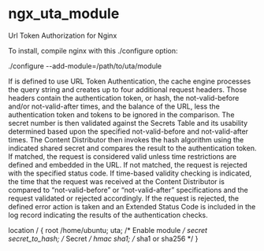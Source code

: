 # ngx_uta_module
Url Token Authorization for Nginx

To install, compile nginx with this ./configure option:

./configure --add-module=/path/to/uta/module



If is defined to use URL Token Authentication, the cache engine processes the query string and creates up to four additional request headers.
Those headers contain the authentication token, or hash, the not-valid-before and/or not-valid-after times, and the balance of the URL, less 
the authentication token and tokens to be ignored in the comparison.
The secret number is then validated against the Secrets Table and its usability determined based upon the specified not-valid-before and not-valid-after times.
The Content Distributor then invokes the hash algorithm using the indicated shared secret and compares the result to the authentication token.
If matched, the request is considered valid unless time restrictions are defined and embedded in the URL. If not matched, the request is rejected with the specified status code.
If time-based validity checking is indicated, the time that the request was received at the Content Distributor is compared to “not-valid-before” or “not-valid-after” specifications and the request validated or rejected accordingly.
If the request is rejected, the defined error action is taken and an Extended Status Code is included in the log record indicating the results of the authentication checks.


location / {
            root /home/ubuntu;
            uta;			/* Enable module */
            secret secret_to_hash;	/* Secret */
            hmac sha1;			/* sha1 or sha256 */
        }



